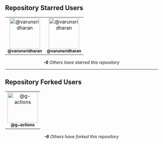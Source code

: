 
## Repository Starred Users
<!-- REPOSITORY_STARS:START -->
<table><tbody><tr><td align="center"> <a href="https://github.com/varunsridharan" rel="nofollow"> 
<img src="https://avatars1.githubusercontent.com/u/1884287?v=4" alt="@varunsridharan" style="max-width:100%;" width="100px;"> <br/> <sub><b>@varunsridharan</b></sub> </a>
</td><td align="center"> <a href="https://github.com/varunsridharan" rel="nofollow"> 
<img src="https://avatars1.githubusercontent.com/u/1884287?v=4" alt="@varunsridharan" style="max-width:100%;" width="100px;"> <br/> <sub><b>@varunsridharan</b></sub> </a>
</td></tr></tbody></table><p align="center"><i><b>-6</b> Others have starred this repository</i></p>
<!-- REPOSITORY_STARS:END -->

---

## Repository Forked Users
<!-- REPOSITORY_FORKS:START -->
<table><tbody><tr><td align="center"> <a href="https://github.com/g-actions" rel="nofollow"> 
<img src="https://avatars2.githubusercontent.com/u/54355091?v=4" alt="@g-actions" style="max-width:100%;" width="100px;"> <br/> <sub><b>@g-actions</b></sub> </a>
</td></tr></tbody></table><p align="center"><i><b>-6</b> Others have forked this repository</i></p>
<!-- REPOSITORY_FORKS:END -->
